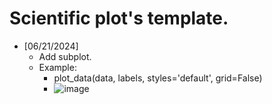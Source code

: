 # Scientific plot's template.

- [06/21/2024]
  - Add subplot.
  - Example:
    - plot_data(data, labels, styles='default', grid=False)
    - ![image](https://github.com/inoue0426/scientific_plots/assets/8393063/f1e82a07-2cf3-4607-9e13-1eb2d3e4c405)

